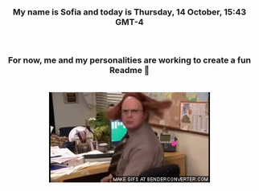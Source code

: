 


<div align="center">
<h3 >My name is Sofia and today is Thursday, 14 October, 15:43 GMT-4</h3><br>
<h3 >For now, me and my personalities are working to create a fun Readme 👋
</h3><br>
<img src='img/dwight.gif' alt='working...'/>
</div>
